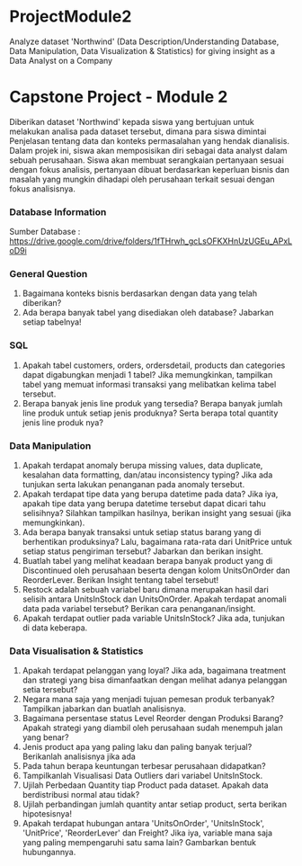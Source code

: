 # ProjectModule2
Analyze dataset 'Northwind' (Data Description/Understanding Database, Data Manipulation, Data Visualization &amp; Statistics) for giving insight as a Data Analyst on a Company

# Capstone Project - Module 2

Diberikan dataset 'Northwind' kepada siswa yang bertujuan untuk melakukan analisa pada dataset tersebut, dimana para siswa dimintai Penjelasan tentang data dan konteks permasalahan yang hendak dianalisis. Dalam projek ini, siswa akan memposisikan diri sebagai data analyst dalam sebuah perusahaan. Siswa akan membuat serangkaian pertanyaan sesuai dengan fokus analisis, pertanyaan dibuat berdasarkan keperluan bisnis dan masalah yang mungkin dihadapi oleh perusahaan terkait sesuai dengan fokus analisisnya.

### Database Information
Sumber Database : https://drive.google.com/drive/folders/1fTHrwh_gcLsOFKXHnUzUGEu_APxLoD9i

### General Question
1. Bagaimana konteks bisnis berdasarkan dengan data yang telah diberikan?
2. Ada berapa banyak tabel yang disediakan oleh database? Jabarkan setiap tabelnya!

### SQL
1. Apakah tabel customers, orders, ordersdetail, products dan categories dapat digabungkan menjadi 1 tabel? Jika memungkinkan, tampilkan tabel yang memuat informasi transaksi yang melibatkan kelima tabel tersebut.
2. Berapa banyak jenis line produk yang tersedia? Berapa banyak jumlah line produk untuk setiap jenis produknya? Serta berapa total quantity jenis line produk nya?

### Data Manipulation
1. Apakah terdapat anomaly berupa missing values, data duplicate, kesalahan data formatting, dan/atau inconsistency typing? Jika ada tunjukan serta lakukan penanganan pada anomaly tersebut.
2. Apakah terdapat tipe data yang berupa datetime pada data? Jika iya, apakah tipe data yang berupa datetime tersebut dapat dicari tahu selisihnya? Silahkan tampilkan hasilnya, berikan insight yang sesuai (jika memungkinkan).
3. Ada berapa banyak transaksi untuk setiap status barang yang di berhentikan produksinya? Lalu, bagaimana rata-rata dari UnitPrice untuk setiap status pengiriman tersebut? Jabarkan dan berikan insight.
4. Buatlah tabel yang melihat keadaan berapa banyak product yang di Discontinued oleh perusahaan beserta dengan kolom UnitsOnOrder dan ReorderLever. Berikan Insight tentang tabel tersebut!
5. Restock adalah sebuah variabel baru dimana merupakan hasil dari selisih antara UnitsInStock dan UnitsOnOrder. Apakah terdapat anomali data pada variabel tersebut? Berikan cara penanganan/insight.
6. Apakah terdapat outlier pada variable UnitsInStock? Jika ada, tunjukan di data keberapa.

### Data Visualisation & Statistics
1. Apakah terdapat pelanggan yang loyal? Jika ada, bagaimana treatment dan strategi
yang bisa dimanfaatkan dengan melihat adanya pelanggan setia tersebut?
2. Negara mana saja yang menjadi tujuan pemesan produk terbanyak? Tampilkan jabarkan dan buatlah analisisnya.
3. Bagaimana persentase status Level Reorder dengan Produksi Barang? Apakah strategi yang diambil oleh perusahaan sudah menempuh jalan yang benar?
4. Jenis product apa yang paling laku dan paling banyak terjual? Berikanlah analisisnya jika ada
5. Pada tahun berapa keuntungan terbesar perusahaan didapatkan?
6. Tampilkanlah Visualisasi Data Outliers dari variabel UnitsInStock.
7. Ujilah Perbedaan Quantity tiap Product pada dataset. Apakah data berdistribusi normal atau tidak?
8. Ujilah perbandingan jumlah quantity antar setiap product, serta berikan hipotesisnya!
9. Apakah terdapat hubungan antara 'UnitsOnOrder', 'UnitsInStock', 'UnitPrice', 'ReorderLever' dan Freight?  Jika iya, variable mana saja yang paling mempengaruhi satu sama lain? Gambarkan bentuk hubungannya.
